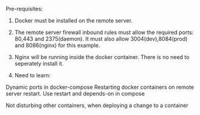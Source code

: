 Pre-requisites:

1. Docker must be installed on the remote server.

2. The remote server firewall inbound rules must allow the required ports: 80,443 and 2375(daemon).
It must also allow 3004(dev),8084(prod) and 8086(nginx) for this example.

3. Nginx will be running inside the docker container. There is no need to seperately install it.

4. Need to learn:

Dynamic ports in docker-compose
Restarting docker containers on remote server restart.
Use restart and depends-on in compose

Not disturbing other containers, when deploying a change to a container